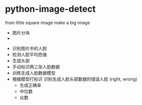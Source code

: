 # python-image-detect
from little square image make a big image


* 图片分块
* 

- 识别图片中的人脸
- 检测人脸平均色值
- 生成头部
- 手动标识两三张人脸数据
- 训练生成人脸数据模型
- 根据模型打标识 识别生成人脸头部数据的错误人脸 (right, wrong)
  - 生成正确率
  - 中位数
  - 众数

